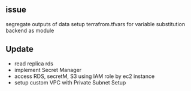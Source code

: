## issue 
segregate outputs of data
setup terrafrom.tfvars for variable substitution
backend as module 



## Update 
- read replica rds 
- implement Secret Manager 
- access RDS, secretM, S3 using IAM role by ec2 instance 
- setup custom VPC with Private Subnet Setup 